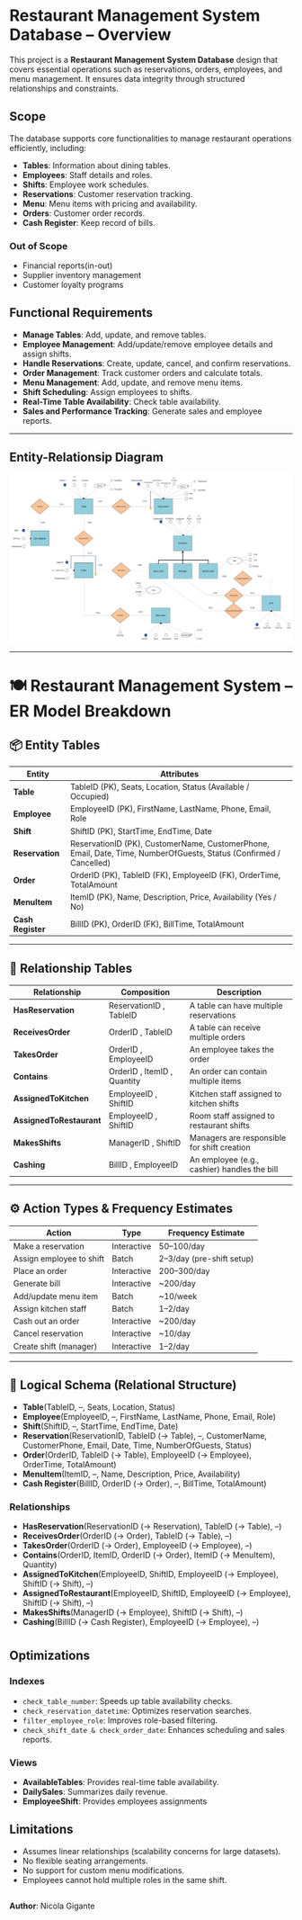 # Restaurant Management System Database – Overview

This project is a **Restaurant Management System Database** design that covers essential operations such as reservations, orders, employees, and menu management. It ensures data integrity through structured relationships and constraints.

## Scope

The database supports core functionalities to manage restaurant operations efficiently, including:

- **Tables**: Information about dining tables.
- **Employees**: Staff details and roles.
- **Shifts**: Employee work schedules.
- **Reservations**: Customer reservation tracking.
- **Menu**: Menu items with pricing and availability.
- **Orders**: Customer order records.
- **Cash Register**: Keep record of bills.

### Out of Scope

- Financial reports(in-out)
- Supplier inventory management
- Customer loyalty programs

## Functional Requirements

- **Manage Tables**: Add, update, and remove tables.
- **Employee Management**: Add/update/remove employee details and assign shifts.
- **Handle Reservations**: Create, update, cancel, and confirm reservations.
- **Order Management**: Track customer orders and calculate totals.
- **Menu Management**: Add, update, and remove menu items.
- **Shift Scheduling**: Assign employees to shifts.
- **Real-Time Table Availability**: Check table availability.
- **Sales and Performance Tracking**: Generate sales and employee reports.

---



## Entity-Relationsip Diagram


![Entity-Relationsip Diagram](ER_RMDB.jpeg)

---
# 🍽️ Restaurant Management System – ER Model Breakdown

## 📦 Entity Tables

| Entity       | Attributes                                                                 |
|--------------|----------------------------------------------------------------------------|
| **Table**        | TableID (PK), Seats, Location, Status (Available / Occupied)               |
| **Employee**     | EmployeeID (PK), FirstName, LastName, Phone, Email, Role                  |
| **Shift**        | ShiftID (PK), StartTime, EndTime, Date                                    |
| **Reservation**  | ReservationID (PK), CustomerName, CustomerPhone, Email, Date, Time, NumberOfGuests, Status (Confirmed / Cancelled) |
| **Order**        | OrderID (PK), TableID (FK), EmployeeID (FK), OrderTime, TotalAmount       |
| **MenuItem**     | ItemID (PK), Name, Description, Price, Availability (Yes / No)            |
| **Cash Register**         | BillID (PK), OrderID (FK), BillTime, TotalAmount                 |

---

## 🔗 Relationship Tables

| Relationship           | Composition                         | Description                                                                |
|------------------------|--------------------------------------------|----------------------------------------------------------------------------|
| **HasReservation**     | ReservationID , TableID            | A table can have multiple reservations                                     |
| **ReceivesOrder**      | OrderID , TableID                  | A table can receive multiple orders                                        |
| **TakesOrder**         | OrderID , EmployeeID               | An employee takes the order                                                |
| **Contains**           | OrderID , ItemID , Quantity        | An order can contain multiple items                                        |
| **AssignedToKitchen**  | EmployeeID , ShiftID               | Kitchen staff assigned to kitchen shifts                                   |
| **AssignedToRestaurant**| EmployeeID , ShiftID              | Room staff assigned to restaurant shifts                                   |
| **MakesShifts**        | ManagerID , ShiftID                | Managers are responsible for shift creation                                |
| **Cashing**            | BillID , EmployeeID                | An employee (e.g., cashier) handles the bill                               |

---

## ⚙️ Action Types & Frequency Estimates

| Action                     | Type        | Frequency Estimate       |
|----------------------------|-------------|---------------------------|
| Make a reservation         | Interactive | 50–100/day                |
| Assign employee to shift   | Batch       | 2–3/day (pre-shift setup) |
| Place an order             | Interactive | 200–300/day               |
| Generate bill              | Interactive | ~200/day                  |
| Add/update menu item       | Batch       | ~10/week                  |
| Assign kitchen staff       | Batch       | 1–2/day                   |
| Cash out an order          | Interactive | ~200/day                  |
| Cancel reservation         | Interactive | ~10/day                   |
| Create shift (manager)     | Interactive | 1–2/day                   |

---

## 🧱 Logical Schema (Relational Structure)

- **Table**(TableID, –, Seats, Location, Status)
- **Employee**(EmployeeID, –, FirstName, LastName, Phone, Email, Role)
- **Shift**(ShiftID, –, StartTime, EndTime, Date)
- **Reservation**(ReservationID, TableID (→ Table), –, CustomerName, CustomerPhone, Email, Date, Time, NumberOfGuests, Status)
- **Order**(OrderID, TableID (→ Table), EmployeeID (→ Employee), OrderTime, TotalAmount)
- **MenuItem**(ItemID, –, Name, Description, Price, Availability)
- **Cash Register**(BillID, OrderID (→ Order), –, BillTime, TotalAmount)

### Relationships

- **HasReservation**(ReservationID (→ Reservation), TableID (→ Table), –)
- **ReceivesOrder**(OrderID (→ Order), TableID (→ Table), –)
- **TakesOrder**(OrderID (→ Order), EmployeeID (→ Employee), –)
- **Contains**(OrderID, ItemID, OrderID (→ Order), ItemID (→ MenuItem), Quantity)
- **AssignedToKitchen**(EmployeeID, ShiftID, EmployeeID (→ Employee), ShiftID (→ Shift), –)
- **AssignedToRestaurant**(EmployeeID, ShiftID, EmployeeID (→ Employee), ShiftID (→ Shift), –)
- **MakesShifts**(ManagerID (→ Employee), ShiftID (→ Shift), –)
- **Cashing**(BillID (→ Cash Register), EmployeeID (→ Employee), –)



#
## Optimizations

### Indexes

- `check_table_number`: Speeds up table availability checks.
- `check_reservation_datetime`: Optimizes reservation searches.
- `filter_employee_role`: Improves role-based filtering.
- `check_shift_date & check_order_date`: Enhances scheduling and sales reports.

### Views

- **AvailableTables**: Provides real-time table availability.
- **DailySales**: Summarizes daily revenue.
- **EmployeeShift**: Provides employees assignments

## Limitations

- Assumes linear relationships (scalability concerns for large datasets).
- No flexible seating arrangements.
- No support for custom menu modifications.
- Employees cannot hold multiple roles in the same shift.

##

**Author**: Nicola Gigante
